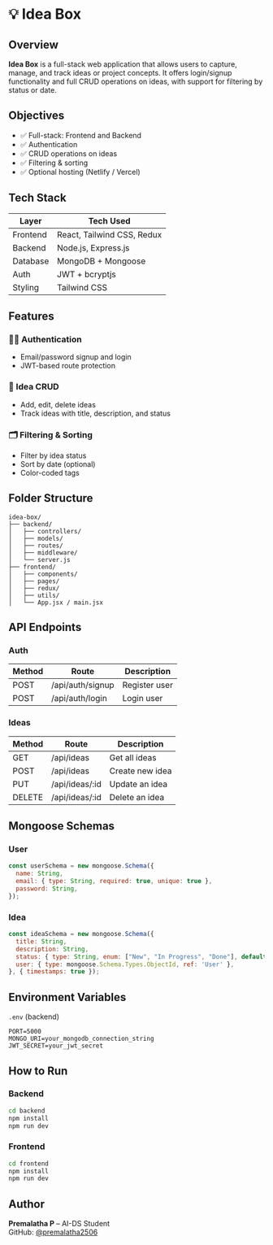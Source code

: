 # 💡 Idea Box

## Overview
**Idea Box** is a full-stack web application that allows users to capture, manage, and track ideas or project concepts. It offers login/signup functionality and full CRUD operations on ideas, with support for filtering by status or date.

## Objectives
- ✅ Full-stack: Frontend and Backend
- ✅ Authentication
- ✅ CRUD operations on ideas
- ✅ Filtering & sorting
- ✅ Optional hosting (Netlify / Vercel)

## Tech Stack

| Layer       | Tech Used                  |
|-------------|----------------------------|
| Frontend    | React, Tailwind CSS, Redux |
| Backend     | Node.js, Express.js        |
| Database    | MongoDB + Mongoose         |
| Auth        | JWT + bcryptjs             |
| Styling     | Tailwind CSS               |

## Features

### 🧑‍💼 Authentication
- Email/password signup and login
- JWT-based route protection

### 📝 Idea CRUD
- Add, edit, delete ideas
- Track ideas with title, description, and status

### 🗂 Filtering & Sorting
- Filter by idea status
- Sort by date (optional)
- Color-coded tags

## Folder Structure

```
idea-box/
├── backend/
│   ├── controllers/
│   ├── models/
│   ├── routes/
│   ├── middleware/
│   └── server.js
├── frontend/
│   ├── components/
│   ├── pages/
│   ├── redux/
│   ├── utils/
│   └── App.jsx / main.jsx
```

## API Endpoints

### Auth

| Method | Route             | Description        |
|--------|-------------------|--------------------|
| POST   | /api/auth/signup  | Register user      |
| POST   | /api/auth/login   | Login user         |

### Ideas

| Method | Route             | Description        |
|--------|-------------------|--------------------|
| GET    | /api/ideas        | Get all ideas      |
| POST   | /api/ideas        | Create new idea    |
| PUT    | /api/ideas/:id    | Update an idea     |
| DELETE | /api/ideas/:id    | Delete an idea     |

## Mongoose Schemas

### User

```js
const userSchema = new mongoose.Schema({
  name: String,
  email: { type: String, required: true, unique: true },
  password: String,
});
```

### Idea

```js
const ideaSchema = new mongoose.Schema({
  title: String,
  description: String,
  status: { type: String, enum: ["New", "In Progress", "Done"], default: "New" },
  user: { type: mongoose.Schema.Types.ObjectId, ref: 'User' },
}, { timestamps: true });
```

## Environment Variables

`.env` (backend)

```
PORT=5000
MONGO_URI=your_mongodb_connection_string
JWT_SECRET=your_jwt_secret
```

## How to Run

### Backend
```bash
cd backend
npm install
npm run dev
```

### Frontend
```bash
cd frontend
npm install
npm run dev
```

## Author

**Premalatha P** – AI-DS Student  
GitHub: [@premalatha2506](https://github.com/premalatha2506)
